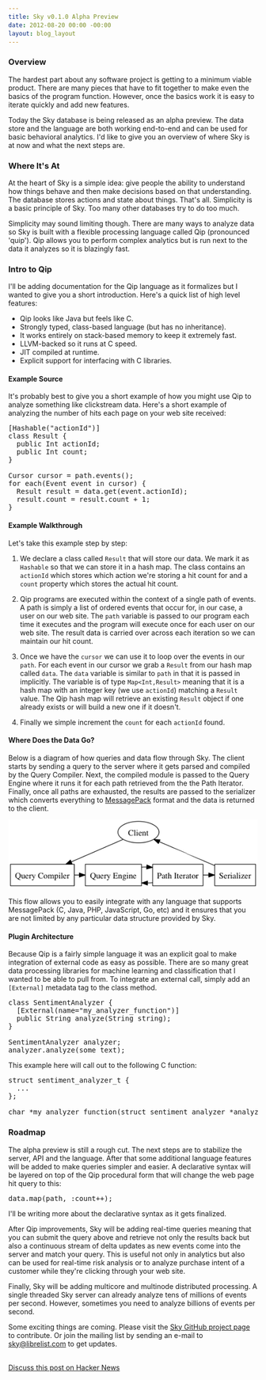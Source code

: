 ```yaml
---
title: Sky v0.1.0 Alpha Preview
date: 2012-08-20 00:00 -00:00
layout: blog_layout
---
```


### Overview

The hardest part about any software project is getting to a minimum viable
product. There are many pieces that have to fit together to make even the
basics of the program function. However, once the basics work it is easy to
iterate quickly and add new features.

Today the Sky database is being released as an alpha preview. The data store
and the language are both working end-to-end and can be used for basic
behavioral analytics.  I'd like to give you an overview of where Sky is at now
and what the next steps are.


### Where It's At

At the heart of Sky is a simple idea: give people the ability to understand
how things behave and then make decisions based on that understanding. The
database stores actions and state about things. That's all. Simplicity is a
basic principle of Sky. Too many other databases try to do too much.

Simplicity may sound limiting though. There are many ways to analyze data so
Sky is built with a flexible processing language called Qip (pronounced
'quip'). Qip allows you to perform complex analytics but is run next to the
data it analyzes so it is blazingly fast.


### Intro to Qip

I'll be adding documentation for the Qip language as it formalizes but I
wanted to give you a short introduction. Here's a quick list of high level
features:

* Qip looks like Java but feels like C.
* Strongly typed, class-based language (but has no inheritance).
* It works entirely on stack-based memory to keep it extremely fast.
* LLVM-backed so it runs at C speed.
* JIT compiled at runtime.
* Explicit support for interfacing with C libraries.


#### Example Source

It's probably best to give you a short example of how you might use Qip to
analyze something like clickstream data. Here's a short example of analyzing
the number of hits each page on your web site received:

<pre class="prettyprint" style="margin-bottom:9px;">
[Hashable("actionId")]
class Result {
  public Int actionId;
  public Int count;
}

Cursor cursor = path.events();
for each(Event event in cursor) {
  Result result = data.get(event.actionId);
  result.count = result.count + 1;
}
</pre>

#### Example Walkthrough

Let's take this example step by step:

1. We declare a class called `Result` that will store our data. We mark it as
`Hashable` so that we can store it in a hash map. The class contains an
`actionId` which stores which action we're storing a hit count for and a
`count` property which stores the actual hit count.

1. Qip programs are executed within the context of a single path of events. A
path is simply a list of ordered events that occur for, in our case, a user on
our web site. The `path` variable is passed to our program each time it
executes and the program will execute once for each user on our web site. The
result data is carried over across each iteration so we can maintain our hit
count.

1. Once we have the `cursor` we can use it to loop over the events in our
`path`. For each event in our cursor we grab a `Result` from our hash map
called `data`. The `data` variable is similar to `path` in that it is passed
in implicitly. The variable is of type `Map<Int,Result>` meaning that it is a
hash map with an integer key (we use `actionId`) matching a `Result` value.
The Qip hash map will retrieve an existing `Result` object if one already
exists or will build a new one if it doesn't.

1. Finally we simple increment the `count` for each `actionId` found.


#### Where Does the Data Go?

Below is a diagram of how queries and data flow through Sky. The client starts
by sending a query to the server where it gets parsed and compiled by the
Query Compiler. Next, the compiled module is passed to the Query Engine where
it runs it for each path retrieved from the the Path Iterator. Finally, once
all paths are exhausted, the results are passed to the serializer which
converts everything to [MessagePack](http://msgpack.org/) format and the data
is returned to the client.

<center>
  <img src="/images/sky-v1.0.0-alpha-preview/qip_flow.png">
</center>

This flow allows you to easily integrate with any language that supports
MessagePack (C, Java, PHP, JavaScript, Go, etc) and it ensures that you are
not limited by any particular data structure provided by Sky.


#### Plugin Architecture

Because Qip is a fairly simple language it was an explicit goal to make
integration of external code as easy as possible. There are so many great data
processing libraries for machine learning and classification that I wanted to
be able to pull from. To integrate an external call, simply add an
`[External]` metadata tag to the class method.

<pre class="prettyprint" style="margin-bottom:9px;">
class SentimentAnalyzer {
  [External(name="my_analyzer_function")]
  public String analyze(String string);
}

SentimentAnalyzer analyzer;
analyzer.analyze(some_text);
</pre>

This example here will call out to the following C function:

<pre class="prettyprint" style="margin-bottom:9px;">
struct sentiment_analyzer_t {
  ...
};

char *my_analyzer_function(struct sentiment_analyzer *analyzer, char *string);
</pre>



### Roadmap

The alpha preview is still a rough cut. The next steps are to stabilize the
server, API and the language. After that some additional language features
will be added to make queries simpler and easier. A declarative syntax will be
layered on top of the Qip procedural form that will change the web page hit
query to this:

<pre class="prettyprint" style="margin-bottom:9px;">
data.map(path, :count++);
</pre>

I'll be writing more about the declarative syntax as it gets finalized.

After Qip improvements, Sky will be adding real-time queries meaning that you
can submit the query above and retrieve not only the results back but also a
continuous stream of delta updates as new events come into the server and
match your query. This is useful not only in analytics but also can be used
for real-time risk analysis or to analyze purchase intent of a customer while
they're clicking through your web site.

Finally, Sky will be adding multicore and multinode distributed processing. A
single threaded Sky server can already analyze tens of millions of events per
second. However, sometimes you need to analyze billions of events per second.

Some exciting things are coming.
Please visit the [Sky GitHub project page](https://github.com/skydb/sky) to contribute.
Or join the mailing list by sending an e-mail to [sky@librelist.com](mailto:sky@librelist.com) to get updates.<br/><br/>

[Discuss this post on Hacker News](http://news.ycombinator.com/item?id=4409506)
